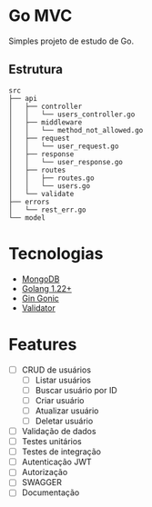 # Go MVC

Simples projeto de estudo de Go.

## Estrutura

```
src
├── api
│   ├── controller
│   │   └── users_controller.go
│   ├── middleware
│   │   └── method_not_allowed.go
│   ├── request
│   │   └── user_request.go
│   ├── response
│   │   └── user_response.go
│   ├── routes
│   │   ├── routes.go
│   │   └── users.go
│   └── validate
├── errors
│   └── rest_err.go
└── model
```

# Tecnologias

- [MongoDB](https://www.mongodb.com/)
- [Golang 1.22+](https://golang.org/)
- [Gin Gonic](https://gin-gonic.com/docs/)
- [Validator](https://github.com/go-playground/validator)

# Features

- [ ] CRUD de usuários
  - [ ] Listar usuários
  - [ ] Buscar usuário por ID
  - [ ] Criar usuário
  - [ ] Atualizar usuário
  - [ ] Deletar usuário
- [ ] Validação de dados
- [ ] Testes unitários
- [ ] Testes de integração
- [ ] Autenticação JWT
- [ ] Autorização
- [ ] SWAGGER
- [ ] Documentação
